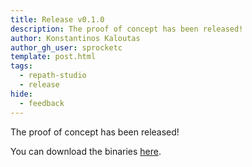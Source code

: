 ```yaml
---
title: Release v0.1.0
description: The proof of concept has been released! 
author: Konstantinos Kaloutas
author_gh_user: sprocketc
template: post.html
tags:
  - repath-studio
  - release
hide:
  - feedback
---
```


The proof of concept has been released! 

You can download the binaries [here](../../../get-studio/download/).